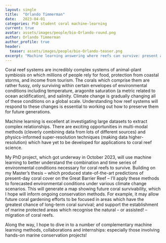 ```yaml
---
layout: single
title:  "Orlando Timmerman"
date:   2023-04-01
categories: PhD student coral machine-learning
current: true
avatar: assets/images/people/bio-Orlando-round.png
author: Orlando Timmerman
author_profile: true
header:
  teaser: assets/images/people/bio-Orlando-teaser.png
excerpt: "Machine learning answering where reefs can survive: present and future."
---
```

Coral reef systems are incredibly complex systems of animal-plant symbiosis on which millions of people rely for food, protection from coastal storms, and income from tourism. The corals which comprise them are rather fussy, only surviving within certain envelopes of environmental conditions including temperature, aragonite saturation (a metric related to ocean acidification), and salinity. Climate change is gradually changing all of these conditions on a global scale. Understanding how reef systems will respond to these changes is essential to working out how to preserve them for future generations.

Machine learning is excellent at investigating large datasets to extract complex relationships. There are exciting opportunities in multi-modal methods (cleverly combining data from lots of different sources) and physics-informed super-resolution techniques (making data higher-resolution) which have yet to be developed for applications to coral reef science.

My PhD project, which got underway in October 2023, will use machine learning to better understand the combination and time series of environmental conditions necessary for coral reefs to survive. Building on my Master’s thesis – which produced state-of-the-art predictions of present-day coral cover on the Great Barrier Reef – I’ll apply these methods to forecasted environmental conditions under various climate change scenarios. This will generate a map showing future coral survivability, which I hope will inform ongoing conservation methods. For example, it may allow future coral gardening efforts to be focused in areas which have the greatest chance of long-term coral survival; and support the establishment of marine protected areas which recognise the natural – or assisted! – migration of coral reefs.

Along the way, I hope to dive in to a number of complementary machine learning methods, collaborations and internships: especially those involving hands-on marine conservation projects!
